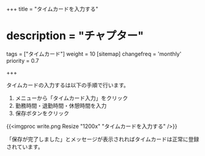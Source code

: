 +++
title = "タイムカードを入力する"
# description = "チャプター"
tags = ["タイムカード"]
weight = 10
[sitemap]
  changefreq = 'monthly'
  priority = 0.7

+++

タイムカードの入力するは以下の手順で行います。

1. メニューから「タイムカード入力」をクリック
1. 勤務時間・退勤時間・休憩時間を入力
1. 保存ボタンをクリック

{{<imgproc write.png Resize "1200x" "タイムカードを入力する" />}}

「保存が完了しました」とメッセージが表示されればタイムカードは正常に登録されています。
